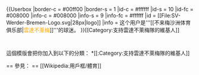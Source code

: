 {{Userbox
  |border-c = #00ff00
  |border-s = 1
  |id-c     = #ffffff
  |id-s     = 10
  |id-fc    = #008000
  |info-c   = #008000
  |info-s   = 9
  |info-fc  = #ffffff
  |id       = <!-- 合理使用文件：SV-Werder-Bremen-Logo.svg -->[[File:SV-Werder-Bremen-Logo.svg|28px|logo]]
  |info     = 这个用户是'''[[不来梅沙洲体育俱乐部|<span style="color:orange;">雲達不萊梅</span>]]'''的球迷。
}}<includeonly>[[Category:支持雲達不萊梅隊的維基人]]</includeonly>
<noinclude>
<p style="clear: both; padding-top: 2em">
這個模版會把你加入到以下的分類：
*[[:Category:支持雲達不萊梅隊的維基人]]

== 參見： ==
[[Wikipedia:用戶框/體育]]
</p>
</noinclude>
